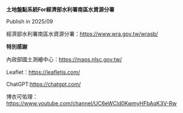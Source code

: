  **土地盤點系統For經濟部水利署南區水資源分署**
 
Publish in 2025/09

經濟部水利署南區水資源分署：https://www.wra.gov.tw/wrasb/

 **特別感謝**
 
內政部國土測繪中心：https://maps.nlsc.gov.tw/

Leaflet：https://leafletjs.com/

ChatGPT:https://chatgpt.com/

博衣可佑理：https://www.youtube.com/channel/UC6eWCld0KwmyHFbAqK3V-Rw
